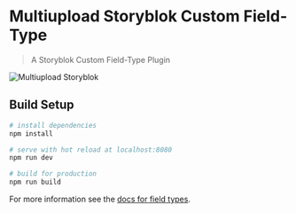# Multiupload Storyblok Custom Field-Type

> A Storyblok Custom Field-Type Plugin

![Multiupload Storyblok](https://a.storyblok.com/f/40882/a3c31d96cf/storyblok-multiupload.jpg)

## Build Setup

``` bash
# install dependencies
npm install

# serve with hot reload at localhost:8080
npm run dev

# build for production
npm run build
```

For more information see the [docs for field types](https://www.storyblok.com/docs/Guides/Creating-a-field-type-plugin).
